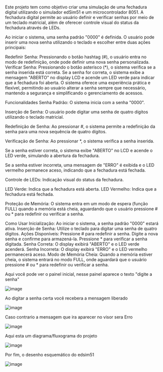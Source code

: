 Este projeto tem como objetivo criar uma simulação de uma fechadura digital utilizando o simulador edSim51 e um microcontrolador 8051. A fechadura digital permite ao usuário definir e verificar senhas por meio de um teclado matricial, além de oferecer controle visual do status da fechadura através de LEDs.

Ao iniciar o sistema, uma senha padrão "0000" é definida. O usuário pode inserir uma nova senha utilizando o teclado e escolher entre duas ações principais:

Redefinir Senha: Pressionando o botão hashtag (#), o usuário entra no modo de redefinição, onde pode definir uma nova senha personalizada.
Verificar Senha: Pressionando o botão asterisco (*), o sistema verifica se a senha inserida está correta. Se a senha for correta, o sistema exibe a mensagem "ABERTO" no display LCD e acende um LED verde para indicar que a fechadura foi aberta.
O sistema oferece uma experiência prática e flexível, permitindo ao usuário alterar a senha sempre que necessário, mantendo a segurança e simplificando o gerenciamento de acessos.

Funcionalidades
Senha Padrão: O sistema inicia com a senha "0000".

Inserção de Senha: O usuário pode digitar uma senha de quatro dígitos utilizando o teclado matricial.

Redefinição de Senha: Ao pressionar #, o sistema permite a redefinição da senha para uma nova sequência de quatro dígitos.

Verificação de Senha: Ao pressionar *, o sistema verifica a senha inserida.

Se a senha estiver correta, o sistema exibe "ABERTO" no LCD e acende o LED verde, simulando a abertura da fechadura.

Se a senha estiver incorreta, uma mensagem de "ERRO" é exibida e o LED vermelho permanece aceso, indicando que a fechadura está fechada.

Controle de LEDs: Indicação visual do status da fechadura.

LED Verde: Indica que a fechadura está aberta.
LED Vermelho: Indica que a fechadura está fechada.

Proteção de Memória: O sistema entra em um modo de espera (função FULL) quando a memória está cheia, aguardando que o usuário pressione # ou * para redefinir ou verificar a senha.

Como Usar
Inicialização: Ao iniciar o sistema, a senha padrão "0000" estará ativa.
Inserção de Senha:
Utilize o teclado para digitar uma senha de quatro dígitos.
Ações Disponíveis:
Pressione # para redefinir a senha. Digite a nova senha e confirme para armazená-la.
Pressione * para verificar a senha digitada.
Senha Correta: O display exibirá "ABERTO" e o LED verde acenderá.
Senha Incorreta: O display exibirá "ERRO" e o LED vermelho permanecerá aceso.
Modo de Memória Cheia:
Quando a memória estiver cheia, o sistema entrará no modo FULL, onde aguardará que o usuário pressione # ou * para redefinir ou verificar a senha.

Aqui você pode ver o painel inicial, nesse painel aparece o texto "digite a senha"

![image](https://github.com/user-attachments/assets/71ed673d-d8e0-4bec-882c-85e186c48646) 

Ao digitar a senha certa você recebera a mensagem liberado

![image](https://github.com/user-attachments/assets/86e806fc-d67b-410d-b6b0-9eef04ade99b)

Caso contrario a mensagem que ira aparecer no visor sera Erro

![image](https://github.com/user-attachments/assets/65340745-85ac-4b19-9d9b-5fe250269ee3)

Aqui esta um diagrama/fluxograma do projeto 

![image](https://github.com/user-attachments/assets/74144315-6fde-48e6-8dc7-b54a6d5cd3fb)

Por fim, o desenho esquemático do edsim51

![image](https://github.com/user-attachments/assets/c123b222-75a6-421b-8cc1-743981985ef5)


